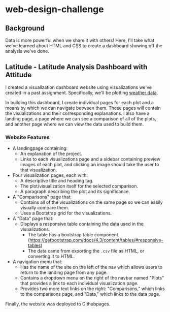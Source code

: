 # web-design-challenge


## Background

Data is more powerful when we share it with others! Here, I'll take what we've learned about HTML and CSS to create a dashboard showing off the analysis we've done.


## Latitude - Latitude Analysis Dashboard with Attitude

I created a visualization dashboard website using visualizations we've created in a past assignment. Specifically, we'll be plotting [weather data](Resources/cities.csv).

In building this dashboard, I create individual pages for each plot and a means by which we can navigate between them. These pages will contain the visualizations and their corresponding explanations. I also have a landing page, a page where we can see a comparison of all of the plots, and another page where we can view the data used to build them.

### Website Features

* A landingpage containing:
  * An explanation of the project.
  * Links to each visualizations page and a sidebar containing preview images of each plot, and clicking an image should take the user to that visualization.
* Four visualization pages, each with:
  * A descriptive title and heading tag.
  * The plot/visualization itself for the selected comparison.
  * A paragraph describing the plot and its significance.
* A "Comparisons" page that:
  * Contains all of the visualizations on the same page so we can easily visually compare them.
  * Uses a Bootstrap grid for the visualizations.
* A "Data" page that:
  * Displays a responsive table containing the data used in the visualizations.
    * The table has a bootstrap table component. (https://getbootstrap.com/docs/4.3/content/tables/#responsive-tables)
    * The data came from exporting the `.csv` file as HTML, or converting it to HTML. 
* A navigation menu that: 
  * Has the name of the site on the left of the nav which allows users to return to the landing page from any page.
  * Contains a dropdown menu on the right of the navbar named "Plots" that provides a link to each individual visualization page.
  * Provides two more text links on the right: "Comparisons," which links to the comparisons page, and "Data," which links to the data page.

Finally, the website was deployed to Githubpages. 
